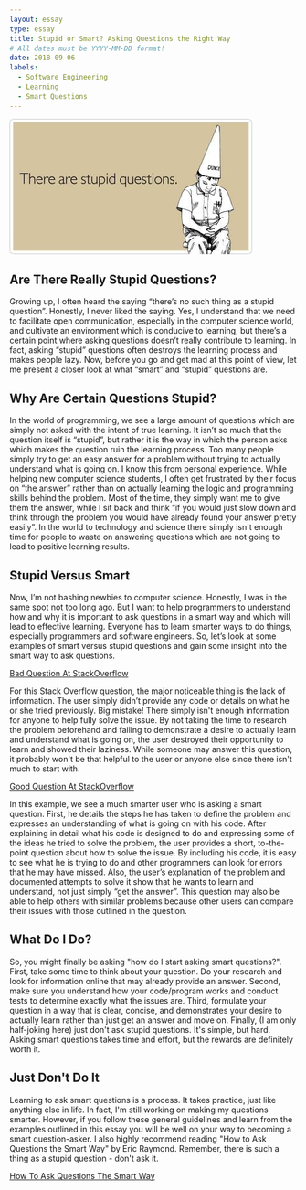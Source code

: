 ```yaml
---
layout: essay
type: essay
title: Stupid or Smart? Asking Questions the Right Way
# All dates must be YYYY-MM-DD format!
date: 2018-09-06
labels:
  - Software Engineering
  - Learning
  - Smart Questions
---
```


<img class="ui large right spaced image" src="../images/stupid-questions.jpg">

## Are There Really Stupid Questions?

Growing up, I often heard the saying “there’s no such thing as a stupid question”. Honestly, I never liked the saying. Yes, I understand that we need to facilitate open communication, especially in the computer science world, and cultivate an environment which is conducive to learning, but there’s a certain point where asking questions doesn’t really contribute to learning. In fact, asking “stupid” questions often destroys the learning process and makes people lazy. Now, before you go and get mad at this point of view, let me present a closer look at what “smart” and “stupid” questions are. 

## Why Are Certain Questions Stupid?

In the world of programming, we see a large amount of questions which are simply not asked with the intent of true learning. It isn’t so much that the question itself is “stupid”, but rather it is the way in which the person asks which makes the question ruin the learning process. Too many people simply try to get an easy answer for a problem without trying to actually understand what is going on. I know this from personal experience. While helping new computer science students, I often get frustrated by their focus on “the answer” rather than on actually learning the logic and programming skills behind the problem. Most of the time, they simply want me to give them the answer, while I sit back and think “if you would just slow down and think through the problem you would have already found your answer pretty easily”. In the world to technology and science there simply isn't enough time for people to waste on answering questions which are not going to lead to positive learning results. 

## Stupid Versus Smart

Now, I’m not bashing newbies to computer science. Honestly, I was in the same spot not too long ago. But I want to help programmers to understand how and why it is important to ask questions in a smart way and which will lead to effective learning. Everyone has to learn smarter ways to do things, especially programmers and software engineers. So, let’s look at some examples of smart versus stupid questions and gain some insight into the smart way to ask questions.

[Bad Question At StackOverflow](https://stackoverflow.com/questions/52211887/facebook-graph-api-public-page-data)

For this Stack Overflow question, the major noticeable thing is the lack of information. The user simply didn’t provide any code or details on what he or she tried previously. Big mistake! There simply isn't enough information for anyone to help fully solve the issue. By not taking the time to research the problem beforehand and failing to demonstrate a desire to actually learn and understand what is going on, the user destroyed their opportunity to learn and showed their laziness. While someone may answer this question, it probably won't be that helpful to the user or anyone else since there isn't much to start with.

[Good Question At StackOverflow](https://stackoverflow.com/questions/52211630/using-jest-how-do-i-spyon-an-extended-components-method-when-unit-testing-a-si)

In this example, we see a much smarter user who is asking a smart question. First, he details the steps he has taken to define the problem and expresses an understanding of what is going on with his code. After explaining in detail what his code is designed to do and expressing some of the ideas he tried to solve the problem, the user provides a short, to-the-point question about how to solve the issue. By including his code, it is easy to see what he is trying to do and other programmers can look for errors that he may have missed. Also, the user’s explanation of the problem and documented attempts to solve it show that he wants to learn and understand, not just simply “get the answer”. This question may also be able to help others with similar problems because other users can compare their issues with those outlined in the question.

## What Do I Do?

So, you might finally be asking "how do I start asking smart questions?". First, take some time to think about your question. Do your research and look for information online that may already provide an answer. Second, make sure you understand how your code/program works and  conduct tests to determine exactly what the issues are. Third, formulate your question in a way that is clear, concise, and demonstrates your desire to actually learn rather than just get an answer and move on. Finally, (I am only half-joking here) just don't ask stupid questions. It's simple, but hard. Asking smart questions takes time and effort, but the rewards are definitely worth it.

## Just Don't Do It

Learning to ask smart questions is a process. It takes practice, just like anything else in life. In fact, I'm still working on making my questions smarter. However, if you follow these general guidelines and learn from the examples outlined in this essay you will be well on your way to becoming a smart question-asker. I also highly recommend reading "How to Ask Questions the Smart Way" by Eric Raymond. Remember, there is such a thing as a stupid question - don't ask it. 

[How To Ask Questions The Smart Way](http://www.catb.org/esr/faqs/smart-questions.html)
